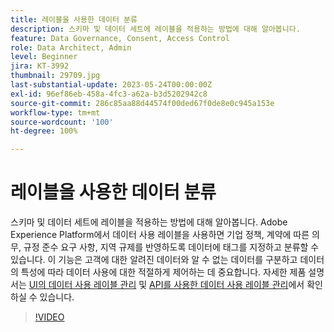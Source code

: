 ```yaml
---
title: 레이블을 사용한 데이터 분류
description: 스키마 및 데이터 세트에 레이블을 적용하는 방법에 대해 알아봅니다.
feature: Data Governance, Consent, Access Control
role: Data Architect, Admin
level: Beginner
jira: KT-3992
thumbnail: 29709.jpg
last-substantial-update: 2023-05-24T00:00:00Z
exl-id: 96ef86eb-458a-4fc3-a62a-b3d5202942c8
source-git-commit: 286c85aa88d44574f00ded67f0de8e0c945a153e
workflow-type: tm+mt
source-wordcount: '100'
ht-degree: 100%

---
```


# 레이블을 사용한 데이터 분류

스키마 및 데이터 세트에 레이블을 적용하는 방법에 대해 알아봅니다. Adobe Experience Platform에서 데이터 사용 레이블을 사용하면 기업 정책, 계약에 따른 의무, 규정 준수 요구 사항, 지역 규제를 반영하도록 데이터에 태그를 지정하고 분류할 수 있습니다. 이 기능은 고객에 대한 알려진 데이터와 알 수 없는 데이터를 구분하고 데이터의 특성에 따라 데이터 사용에 대한 적절하게 제어하는 데 중요합니다. 자세한 제품 설명서는 [UI의 데이터 사용 레이블 관리](https://experienceleague.adobe.com/docs/experience-platform/data-governance/labels/user-guide.html?lang=ko) 및 [API를 사용한 데이터 사용 레이블 관리](https://experienceleague.adobe.com/docs/experience-platform/data-governance/labels/dataset-api.html?lang=ko)에서 확인하실 수 있습니다.

>[!VIDEO](https://video.tv.adobe.com/v/3422792?learn=on&enablevpops&captions=kor)
